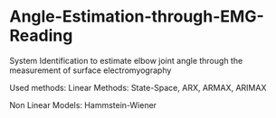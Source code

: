 # Angle-Estimation-through-EMG-Reading
System Identification to estimate elbow joint angle through the measurement of surface electromyography

Used methods: 
Linear Methods: State-Space, ARX, ARMAX, ARIMAX

Non Linear Models: Hammstein-Wiener
